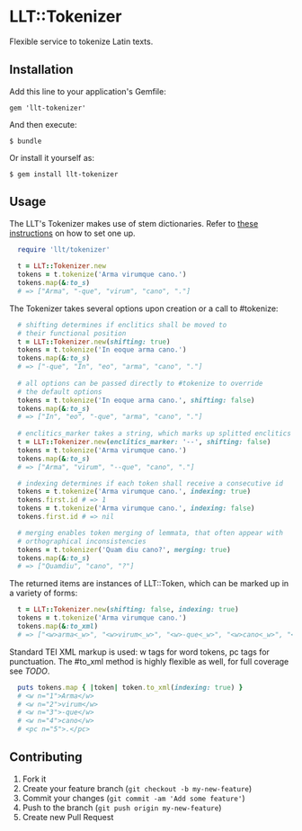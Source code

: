 # LLT::Tokenizer

Flexible service to tokenize Latin texts.

## Installation

Add this line to your application's Gemfile:

    gem 'llt-tokenizer'

And then execute:

    $ bundle

Or install it yourself as:

    $ gem install llt-tokenizer

## Usage

The LLT's Tokenizer makes use of stem dictionaries. Refer to [these instructions](http://github.com/latin-language-toolkit/llt-db_handler "llt-db_handler") on how to set one up.

```ruby
  require 'llt/tokenizer'
 
  t = LLT::Tokenizer.new
  tokens = t.tokenize('Arma virumque cano.')
  tokens.map(&:to_s)
  # => ["Arma", "-que", "virum", "cano", "."]
```

The Tokenizer takes several options upon creation or a call to #tokenize:

```ruby
  # shifting determines if enclitics shall be moved to
  # their functional position
  t = LLT::Tokenizer.new(shifting: true)
  tokens = t.tokenize('In eoque arma cano.')
  tokens.map(&:to_s)
  # => ["-que", "In", "eo", "arma", "cano", "."]
  
  # all options can be passed directly to #tokenize to override
  # the default options
  tokens = t.tokenize('In eoque arma cano.', shifting: false)
  tokens.map(&:to_s)
  # => ["In", "eo", "-que", "arma", "cano", "."]
  
  # enclitics_marker takes a string, which marks up splitted enclitics
  t = LLT::Tokenizer.new(enclitics_marker: '--', shifting: false)
  tokens = t.tokenize('Arma virumque cano.')
  tokens.map(&:to_s)
  # => ["Arma", "virum", "--que", "cano", "."]

  # indexing determines if each token shall receive a consecutive id
  tokens = t.tokenize('Arma virumque cano.', indexing: true)
  tokens.first.id # => 1
  tokens = t.tokenize('Arma virumque cano.', indexing: false)
  tokens.first.id # => nil

  # merging enables token merging of lemmata, that often appear with
  # orthographical inconsistencies
  tokens = t.tokenizer('Quam diu cano?', merging: true)
  tokens.map(&:to_s)
  # => ["Quamdiu", "cano", "?"]
```

The returned items are instances of LLT::Token, which can be marked up
in a variety of forms:

```ruby
  t = LLT::Tokenizer.new(shifting: false, indexing: true)
  tokens = t.tokenize('Arma virumque cano.')
  tokens.map(&:to_xml)
  # => ["<w>arma<_w>", "<w>virum<_w>", "<w>-que<_w>", "<w>cano<_w>", "<pc>.<_pc>"]
```

Standard TEI XML markup is used: w tags for word tokens, pc tags for
punctuation. The #to_xml method is highly flexible as well, for full
coverage see _TODO_.

```ruby
  puts tokens.map { |token| token.to_xml(indexing: true) }
  # <w n="1">Arma</w>
  # <w n="2">virum</w>
  # <w n="3">-que</w>
  # <w n="4">cano</w>
  # <pc n="5">.</pc>
```


## Contributing

1. Fork it
2. Create your feature branch (`git checkout -b my-new-feature`)
3. Commit your changes (`git commit -am 'Add some feature'`)
4. Push to the branch (`git push origin my-new-feature`)
5. Create new Pull Request

